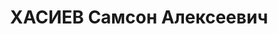 ---
title: ХАСИЕВ Самсон Алексеевич
description: "Род. в 1903, Знаурский (Корнисский) район, с. Терегван, Южная Осетия,\
  \ осетин. Род занятий: до ареста парторг движения Тбилисского трамвая. \n  Осужден\
  \ Тройкой при НКВД ГССР 03.12.1937. Мера наказания: расстрел с конфискацией личного\
  \ имущества. Дата расстрела: 11.12.1937"
---